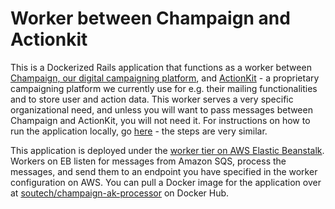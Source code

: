 # Worker between Champaign and Actionkit

This is a Dockerized Rails application that functions as a worker between [Champaign, our digital campaigning platform](https://github.com/SumOfUs/Champaign), and [ActionKit](https://github.com/SumOfUs/Champaign) - a proprietary campaigning platform we currently use for e.g. their mailing functionalities and to store user and action data. This worker serves a very specific organizational need, and unless you will want to pass messages between Champaign and ActionKit, you will not need it. For instructions on how to run the application locally, go [here](https://github.com/SumOfUs/Champaign) - the steps are very similar.


This application is deployed under the [worker tier on AWS Elastic Beanstalk](http://docs.aws.amazon.com/elasticbeanstalk/latest/dg/using-features-managing-env-tiers.html). Workers on EB listen for messages from Amazon SQS, process the messages, and send them to an endpoint you have specified in the worker configuration on AWS. You can pull a Docker image for the application over at [soutech/champaign-ak-processor](https://hub.docker.com/r/soutech/champaign-ak-processor/) on Docker Hub.
